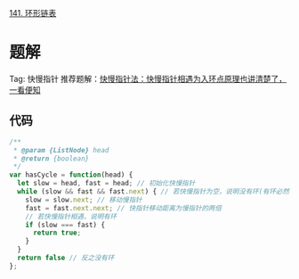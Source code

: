 [141. 环形链表](https://leetcode-cn.com/problems/linked-list-cycle/)


# 题解
Tag: 快慢指针
推荐题解：[快慢指针法：快慢指针相遇为入环点原理也讲清楚了，一看便知](https://leetcode-cn.com/problems/linked-list-cycle/solution/kuai-man-zhi-zhen-fa-dai-ma-zhong-zhu-sh-cdst/)

## 代码
```js
/**
 * @param {ListNode} head
 * @return {boolean}
 */
var hasCycle = function(head) {
  let slow = head, fast = head; // 初始化快慢指针
  while (slow && fast && fast.next) { // 若快慢指针为空，说明没有环(有环必然不会为空)，跳出循环
    slow = slow.next; // 移动慢指针
    fast = fast.next.next; // 快指针移动距离为慢指针的两倍
    // 若快慢指针相遇，说明有环
    if (slow === fast) {
      return true;
    }
  }
  return false // 反之没有环
};
```